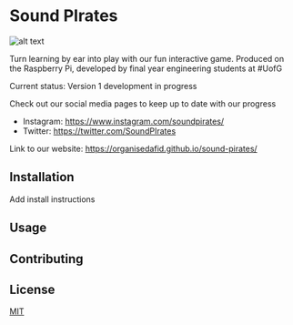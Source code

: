 # Sound PIrates
![alt text](https://raw.githubusercontent.com/OrganisedAFID/sound-pirates/main/assets/bushed-no-eye.svg)

Turn learning by ear into play with our fun interactive game. Produced on the Raspberry Pi, developed by final year engineering students at #UofG

Current status: Version 1 development in progress 

Check out our social media pages to keep up to date with  our progress
- Instagram:  https://www.instagram.com/soundpirates/
- Twitter: https://twitter.com/SoundPIrates

Link to our website: https://organisedafid.github.io/sound-pirates/


## Installation

Add install instructions 


## Usage


## Contributing 


## License 

[MIT](https://choosealicense.com/licenses/mit/)


